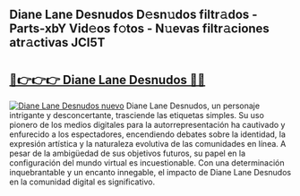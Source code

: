 ## Diane Lane Desnudos D𝚎sn𝚞dos filtr𝚊dos - Parts-xbY Vid𝚎os f𝚘tos - N𝚞evas filtr𝚊ciones atr𝚊ctivas JCI5T

# <h2><a href="http://mb0keqr.tromn.icu/?c=Diane+Lane+Desnudos">🔗👉👉👉 Diane Lane Desnudos 🔗🔗</a></h2>

[![Diane Lane Desnudos nuevo](https://i.imgur.com/pEAQMta.gif)](http://mb0keqr.tromn.icu/?c=Diane+Lane+Desnudos)
Diane Lane Desnudos, un personaje intrigante y desconcertante, trasciende las etiquetas simples. Su uso pionero de los medios digitales para la autorrepresentación ha cautivado y enfurecido a los espectadores, encendiendo debates sobre la identidad, la expresión artística y la naturaleza evolutiva de las comunidades en línea. A pesar de la ambigüedad de sus objetivos futuros, su papel en la configuración del mundo virtual es incuestionable. Con una determinación inquebrantable y un encanto innegable, el impacto de Diane Lane Desnudos en la comunidad digital es significativo.
